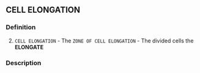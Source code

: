 ## CELL ELONGATION
### Definition
 2. `CELL ELONGATION`
         - The `ZONE OF CELL ELONGATION`
         - The divided cells the **ELONGATE**

### Description
